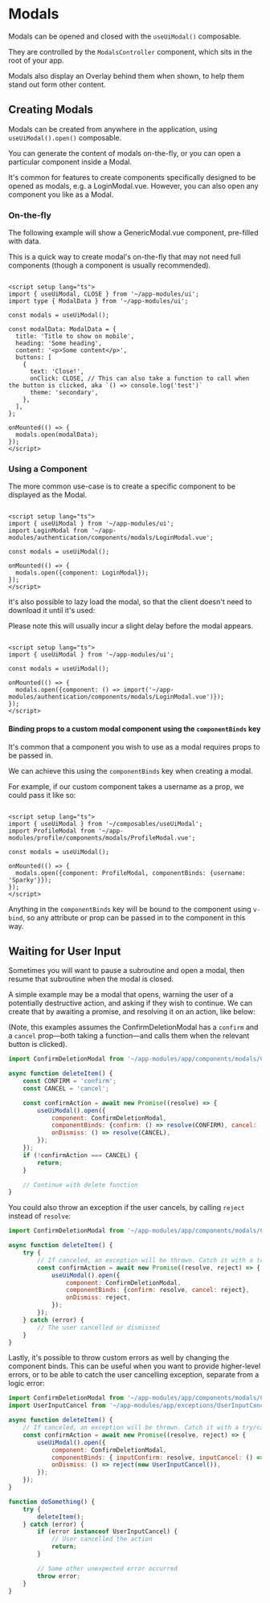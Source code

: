 # Modals

Modals can be opened and closed with the `useUiModal()` composable.

They are controlled by the `ModalsController` component, which sits in the root of your app.

Modals also display an Overlay behind them when shown, to help them stand out form other content.

## Creating Modals

Modals can be created from anywhere in the application, using `useUiModal().open()` composable.

You can generate the content of modals on-the-fly, or you can open a particular component inside a Modal.

It's common for features to create components specifically designed to be opened as modals, e.g. a LoginModal.vue.
However, you can also open any component you like as a Modal.

### On-the-fly

The following example will show a GenericModal.vue component, pre-filled with data.

This is a quick way to create modal's on-the-fly that may not need full components (though a component is usually
recommended).

```vue

<script setup lang="ts">
import { useUiModal, CLOSE } from '~/app-modules/ui';
import type { ModalData } from '~/app-modules/ui';

const modals = useUiModal();

const modalData: ModalData = {
  title: 'Title to show on mobile',
  heading: 'Some heading',
  content: '<p>Some content</p>',
  buttons: [
    {
      text: 'Close!',
      onClick: CLOSE, // This can also take a function to call when the button is clicked, aka `() => console.log('test')`
      theme: 'secondary',
    },
  ],
};

onMounted(() => {
  modals.open(modalData);
});
</script>
```

### Using a Component

The more common use-case is to create a specific component to be displayed as the Modal.

```vue

<script setup lang="ts">
import { useUiModal } from '~/app-modules/ui';
import LoginModal from '~/app-modules/authentication/components/modals/LoginModal.vue';

const modals = useUiModal();

onMounted(() => {
  modals.open({component: LoginModal});
});
</script>
```

It's also possible to lazy load the modal, so that the client doesn't need to download it until it's used:

Please note this will usually incur a slight delay before the modal appears.

```vue

<script setup lang="ts">
import { useUiModal } from '~/app-modules/ui';

const modals = useUiModal();

onMounted(() => {
  modals.open({component: () => import('~/app-modules/authentication/components/modals/LoginModal.vue')});
});
</script>
```

#### Binding props to a custom modal component using the `componentBinds` key

It's common that a component you wish to use as a modal requires props to be passed in.

We can achieve this using the `componentBinds` key when creating a modal.

For example, if our custom component takes a username as a prop, we could pass it like so:

```vue

<script setup lang="ts">
import { useUiModal } from '~/composables/useUiModal';
import ProfileModal from '~/app-modules/profile/components/modals/ProfileModal.vue';

const modals = useUiModal();

onMounted(() => {
  modals.open({component: ProfileModal, componentBinds: {username: 'Sparky'}});
});
</script>
```

Anything in the `componentBinds` key will be bound to the component using `v-bind`, so any attribute or prop can be
passed in to the component in this way.

## Waiting for User Input

Sometimes you will want to pause a subroutine and open a modal, then resume that subroutine when the modal is closed.

A simple example may be a modal that opens, warning the user of a potentially destructive action, and asking if they
wish to continue. We can create that by awaiting a promise, and resolving it on an action, like below:

(Note, this examples assumes the ConfirmDeletionModal has a `confirm` and a `cancel` prop—both taking a function—and
calls them when the relevant button is clicked).

```js
import ConfirmDeletionModal from '~/app-modules/app/components/modals/ConfirmDeletionModal.vue';

async function deleteItem() {
    const CONFIRM = 'confirm';
    const CANCEL = 'cancel';

    const confirmAction = await new Promise((resolve) => {
        useUiModal().open({
            component: ConfirmDeletionModal,
            componentBinds: {confirm: () => resolve(CONFIRM), cancel: () => resolve(CANCEL)},
            onDismiss: () => resolve(CANCEL),
        });
    });
    if (!confirmAction === CANCEL) {
        return;
    }

    // Continue with delete function
}
```

You could also throw an exception if the user cancels, by calling `reject` instead of `resolve`:

```js
import ConfirmDeletionModal from '~/app-modules/app/components/modals/ConfirmDeletionModal.vue';

async function deleteItem() {
    try {
        // If canceled, an exception will be thrown. Catch it with a try/catch here, or try/catch somewhere up the stack.
        const confirmAction = await new Promise((resolve, reject) => {
            useUiModal().open({
                component: ConfirmDeletionModal,
                componentBinds: {confirm: resolve, cancel: reject},
                onDismiss: reject,
            });
        });
    } catch (error) {
        // The user cancelled or dismissed
    }
}
```

Lastly, it's possible to throw custom errors as well by changing the component binds. This can be useful when you want
to provide higher-level errors, or to be able to catch the user cancelling exception, separate from a logic error:

```js
import ConfirmDeletionModal from '~/app-modules/app/components/modals/ConfirmDeletionModal.vue';
import UserInputCancel from '~/app-modules/app/exceptions/UserInputCancel';

async function deleteItem() {
    // If canceled, an exception will be thrown. Catch it with a try/catch here, or try/catch somewhere up the stack.
    const confirmAction = await new Promise((resolve, reject) => {
        useUiModal().open({
            component: ConfirmDeletionModal,
            componentBinds: { inputConfirm: resolve, inputCancel: () => reject(new UserInputCancel()) },
            onDismiss: () => reject(new UserInputCancel()),
        });
    });
}

function doSomething() {
    try {
        deleteItem();
    } catch (error) {
        if (error instanceof UserInputCancel) {
            // User cancelled the action
            return;
        }

        // Some other unexpected error occurred
        throw error;
    }
}
```